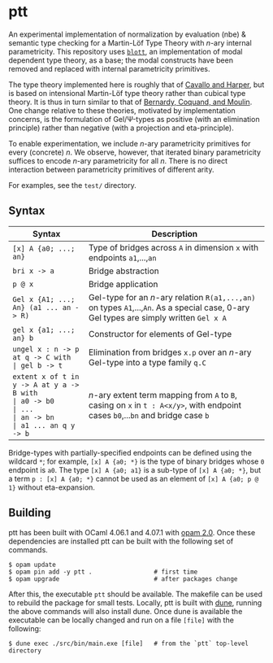# ptt

An experimental implementation of normalization by evaluation (nbe) & semantic type checking for a Martin-Löf
Type Theory with *n*-ary internal parametricity. This repository uses
[`blott`](https://github.com/jozefg/blott), an implementation of modal dependent type theory, as a base; the modal constructs have been removed and replaced with internal parametricity primitives.

The type theory implemented here is roughly that of [Cavallo and Harper](https://doi.org/10.4230/LIPIcs.CSL.2020.13), but is based on intensional Martin-Löf type theory rather than cubical type theory. It is thus in turn similar to that of [Bernardy, Coquand, and Moulin](https://research.chalmers.se/publication/230735). One change relative to these theories, motivated by implementation concerns, is the formulation of Gel/Ψ-types as positive (with an elimination principle) rather than negative (with a projection and eta-principle).

To enable experimentation, we include *n*-ary parametricity primitives for every (concrete) *n*. We observe, however, that iterated binary parametricity suffices to encode *n*-ary parametricity for all *n*. There is no direct interaction between parametricity primitives of different arity.

For examples, see the `test/` directory.

## Syntax

Syntax | Description
--- | ---
`[x] A {a0; ...; an}` | Type of bridges across `A` in dimension `x` with endpoints `a1`,...,`an`
`bri x -> a` | Bridge abstraction
`p @ x` | Bridge application
`Gel x {A1; ...; An} (a1 ... an -> R)` | Gel-type for an *n*-ary relation `R(a1,...,an)` on types `A1`,...,`An`. As a special case, 0-ary Gel types are simply written `Gel x A`
`gel x {a1; ...; an} b` | Constructor for elements of Gel-type
`ungel x : n -> p at q -> C with`<br>`\| gel b -> t` | Elimination from bridges `x.p` over an *n*-ary Gel-type into a type family `q.C`
`extent x of t in y -> A at y a -> B with`<br>`\| a0 -> b0`<br>`\| ...`<br>`\| an -> bn`<br>`\| a1 ... an q y -> b` | *n*-ary extent term mapping from `A` to `B`, casing on `x` in `t : A<x/y>`, with endpoint cases `b0`,...`bn` and bridge case `b`

Bridge-types with partially-specified endpoints can be defined using the wildcard `*`; for example, `[x] A {a0; *}` is the type of binary bridges whose `0` endpoint is `a0`. The type `[x] A {a0; a1}` is a sub-type of `[x] A {a0; *}`, but a term `p : [x] A {a0; *}` cannot be used as an element of `[x] A {a0; p @ 1}` without eta-expansion.

## Building

ptt has been built with OCaml 4.06.1 and 4.07.1 with [opam 2.0](https://opam.ocaml.org/). Once
these dependencies are installed ptt can be built with the following set of commands.

```
$ opam update
$ opam pin add -y ptt .                 # first time
$ opam upgrade                          # after packages change
```

After this, the executable `ptt` should be available. The makefile can be used to rebuild the
package for small tests. Locally, ptt is built with [dune](https://dune.build), running the above
commands will also install dune. Once dune is available the executable can be locally changed and
run on a file `[file]` with the following:

```
$ dune exec ./src/bin/main.exe [file]   # from the `ptt` top-level directory
```
